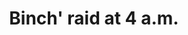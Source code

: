 ---
published: true
title: 'Binch'' raid at 4 a.m.'
collection: ailleurs
release_date: '2015-04-07 00:00:00'
image:
    user/pages/01.Emissions/ailleurs-89/ouiedire_ailleurs-89_cover-1.png: { name: ouiedire_ailleurs-89_cover-1.png, type: image/png, size: 119159, path: user/pages/01.Emissions/ailleurs-89/ouiedire_ailleurs-89_cover-1.png }
number: '89'
slug: ailleurs-89
taxonomy:
    dj: Gorellaume
    artist: ['(quote from spinal tap)', 7seconds, 'Anti flag', Descendents, 'Fuck off robocop : Future of the left', Fugazi, GBH, 'Jellyroll rockheads', 'Les Thugs', 'Lightning bolt', 'Ludwig von 88', 'Minor threat', NOFX, 'Napalm death', 'Rich kids on LSD', Spermbirds, 'The Angry Samoans', 'The Hard-ons', 'The Supersuckers', 'Toy dolls']
playlists:
    - { title: null, tracks: [{ timecode: '00:00:00', artists: ['Les Thugs'], title: 'Dead dreams' }, { timecode: '00:02:36', artists: [Descendents], title: 'Suburban Home' }, { timecode: '00:04:09', artists: [Spermbirds], title: 'Shit job' }, { timecode: '00:06:30', artists: ['The Angry Samoans'], title: 'Ligth''s out' }, { timecode: '00:07:20', artists: ['Toy dolls'], title: 'Cheatin''chicks from China' }, { timecode: '00:10:05', artists: ['The Supersuckers'], title: Luck }, { timecode: '00:11:27', artists: [NOFX], title: 'Totally fucked' }, { timecode: '00:13:12', artists: ['Fuck off robocop : Future of the left'], title: 'Robot 4' }, { timecode: '00:16:03', artists: ['Jellyroll rockheads'], title: 'Ganja boy' }, { timecode: '00:16:50', artists: ['Napalm death'], title: 'Nazi punk fuck off' }, { timecode: '00:18:06', artists: [Fugazi], title: Target }, { timecode: '00:21:35', artists: ['(quote from spinal tap)'], title: '' }, { timecode: '00:22:25', artists: ['The Hard-ons'], title: 'Carrot top' }, { timecode: '00:24:28', artists: ['Minor threat'], title: Filler }, { timecode: '00:25:55', artists: ['Anti flag'], title: 'I''m being watched by the cia' }, { timecode: '00:27:58', artists: [GBH], title: 'Gunned down' }, { timecode: '00:30:22', artists: ['Lightning bolt'], title: 'On fire' }, { timecode: '00:34:57', artists: ['Rich kids on LSD'], title: 'Life''s a gamble' }, { timecode: '00:37:55', artists: [7seconds], title: 'These boots were made for walking' }, { timecode: '00:39:38', artists: [NOFX], title: 'Clams have feelings too' }, { timecode: '00:42:03', artists: ['Ludwig von 88'], title: '77' }] }
presentation: " <http://www.necessaryexperience.net/>  \n<http://www.mixcloud.com/gorellaume/>"
image_hd:
    user/pages/01.Emissions/ailleurs-89/ouiedire_ailleurs-89_cover_hd.png: { name: ouiedire_ailleurs-89_cover_hd.png, type: image/png, size: 119159, path: user/pages/01.Emissions/ailleurs-89/ouiedire_ailleurs-89_cover_hd.png }

---